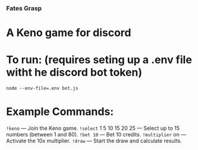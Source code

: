 ### Fates Grasp
# A Keno game for discord

# To run: (requires seting up a .env file witht he discord bot token)
    node --env-file=.env bot.js

# Example Commands:
```!keno``` — Join the Keno game.
```!select``` 1 5 10 15 20 25 — Select up to 15 numbers (between 1 and 80).
```!bet 10``` — Bet 10 credits.
```!multiplier``` on — Activate the 10x multiplier.
```!draw``` — Start the draw and calculate results.
